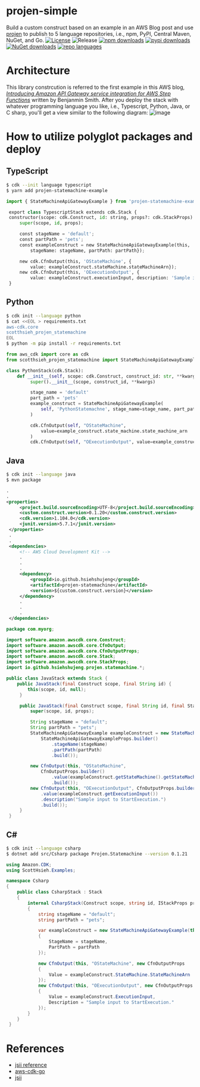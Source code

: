 # projen-simple

Build a custom construct based on an example in an AWS Blog post and use [projen](https://github.com/projen/projen) to publish to 5 language repositories, i.e., npm, PyPI, Central Maven, NuGet, and Go.
[![License](https://img.shields.io/badge/License-Apache%202.0-green)](https://opensource.org/licenses/Apache-2.0) ![Release](https://github.com/HsiehShuJeng/projen-simple/workflows/Release/badge.svg) [![npm downloads](https://img.shields.io/npm/dt/projen-statemachine-example?label=npm%20downloads&style=plastic)](https://img.shields.io/npm/dt/projen-statemachine-example?label=npm%20downloads&style=plastic) [![pypi downloads](https://img.shields.io/pypi/dm/scotthsieh-projen-statemachine?label=pypi%20downloads&style=plastic)](https://img.shields.io/pypi/dm/scotthsieh-projen-statemachine?label=pypi%20downloads&style=plastic) [![NuGet downloads](https://img.shields.io/nuget/dt/Projen.Statemachine?label=NuGet%20downloads&style=plastic)](https://img.shields.io/nuget/dt/Projen.Statemachine?label=NuGet%20downloads&style=plastic) [![repo languages](https://img.shields.io/github/languages/count/HsiehShuJeng/projen-simple?label=repo%20languages&style=plastic)](https://img.shields.io/github/languages/count/HsiehShuJeng/projen-simple?label=repo%20languages&style=plastic)

# Architecture

This library constrcution is referred to the first example in this AWS blog, [*Introducing Amazon API Gateway service integration for AWS Step Functions*](https://aws.amazon.com/tw/blogs/compute/introducing-amazon-api-gateway-service-integration-for-aws-step-functions/) written by Benjanmin Smith. After you deploy the stack with whatever programming language you like, i.e., Typescript, Python, Java, or C sharp, you'll get a view similar to the following diagram:
![image](images/designer_view.png)

# How to utilize polyglot packages and deploy

## TypeScript

```bash
$ cdk --init language typescript
$ yarn add projen-statemachine-example
```

```python
import { StateMachineApiGatewayExample } from 'projen-statemachine-example';

 export class TypescriptStack extends cdk.Stack {
 constructor(scope: cdk.Construct, id: string, props?: cdk.StackProps) {
     super(scope, id, props);

     const stageName = 'default';
     const partPath = 'pets';
     const exampleConstruct = new StateMachineApiGatewayExample(this, 'KerKer', {
         stageName: stageName, partPath: partPath});

     new cdk.CfnOutput(this, 'OStateMachine', {
         value: exampleConstruct.stateMachine.stateMachineArn});
     new cdk.CfnOutput(this, 'OExecutionOutput', {
         value: exampleConstruct.executionInput, description: 'Sample input to StartExecution.'});
 }
```

## Python

```bash
$ cdk init --language python
$ cat <<EOL > requirements.txt
aws-cdk.core
scotthsieh_projen_statemachine
EOL
$ python -m pip install -r requirements.txt
```

```python
from aws_cdk import core as cdk
from scotthsieh_projen_statemachine import StateMachineApiGatewayExample

class PythonStack(cdk.Stack):
    def __init__(self, scope: cdk.Construct, construct_id: str, **kwargs) -> None:
         super().__init__(scope, construct_id, **kwargs)

         stage_name = 'default'
         part_path = 'pets'
         example_construct = StateMachineApiGatewayExample(
             self, 'PythonStatemachne', stage_name=stage_name, part_path=part_path,
         )

         cdk.CfnOutput(self, "OStateMachine",
             value=example_construct.state_machine.state_machine_arn
         )
         cdk.CfnOutput(self, "OExecutionOutput", value=example_construct.execution_input, description="Sample input to StartExecution.")
```

## Java

```bash
$ cdk init --language java
$ mvn package
```

```xml
.
.
<properties>
     <project.build.sourceEncoding>UTF-8</project.build.sourceEncoding>
     <custom.construct.version>0.1.20</custom.construct.version>
     <cdk.version>1.104.0</cdk.version>
     <junit.version>5.7.1</junit.version>
 </properties>
 .
 .
 <dependencies>
     <!-- AWS Cloud Development Kit -->
     .
     .
     .
     <dependency>
         <groupId>io.github.hsiehshujeng</groupId>
         <artifactId>projen-statemachine</artifactId>
         <version>${custom.construct.version}</version>
     </dependency>
     .
     .
     .
 </dependencies>
```

```java
package com.myorg;

import software.amazon.awscdk.core.Construct;
import software.amazon.awscdk.core.CfnOutput;
import software.amazon.awscdk.core.CfnOutputProps;
import software.amazon.awscdk.core.Stack;
import software.amazon.awscdk.core.StackProps;
import io.github.hsiehshujeng.projen.statemachine.*;

public class JavaStack extends Stack {
    public JavaStack(final Construct scope, final String id) {
        this(scope, id, null);
     }

     public JavaStack(final Construct scope, final String id, final StackProps props) {
         super(scope, id, props);

         String stageName = "default";
         String partPath = "pets";
         StateMachineApiGatewayExample exampleConstruct = new StateMachineApiGatewayExample(this, "KerKer",
             StateMachineApiGatewayExampleProps.builder()
                 .stageName(stageName)
                 .partPath(partPath)
                 .build());

         new CfnOutput(this, "OStateMachine",
             CfnOutputProps.builder()
                 .value(exampleConstruct.getStateMachine().getStateMachineArn())
                 .build());
         new CfnOutput(this, "OExecutionOutput", CfnOutputProps.builder()
             .value(exampleConstruct.getExecutionInput())
             .description("Sample input to StartExecution.")
             .build());
     }
 }
```

## C#

```bash
$ cdk init --language csharp
$ dotnet add src/Csharp package Projen.Statemachine --version 0.1.21
```

```cs
using Amazon.CDK;
using ScottHsieh.Examples;

namespace Csharp
{
    public class CsharpStack : Stack
    {
        internal CsharpStack(Construct scope, string id, IStackProps props = null) : base(scope, id, props)
        {
            string stageName = "default";
            string partPath = "pets";

            var exampleConstruct = new StateMachineApiGatewayExample(this, "KerKer", new StateMachineApiGatewayExampleProps
            {
                StageName = stageName,
                PartPath = partPath
            });

            new CfnOutput(this, "OStateMachine", new CfnOutputProps
            {
                Value = exampleConstruct.StateMachine.StateMachineArn
            });
            new CfnOutput(this, "OExecutionOutput", new CfnOutputProps
            {
                Value = exampleConstruct.ExecutionInput,
                Description = "Sample input to StartExecution."
            });
        }
    }
 }
```

# References

* [jsii reference](https://github.com/cdklabs/jsii-release)
* [aws-cdk-go](https://github.com/aws/aws-cdk-go)
* [jsii](https://github.com/aws/jsii)

